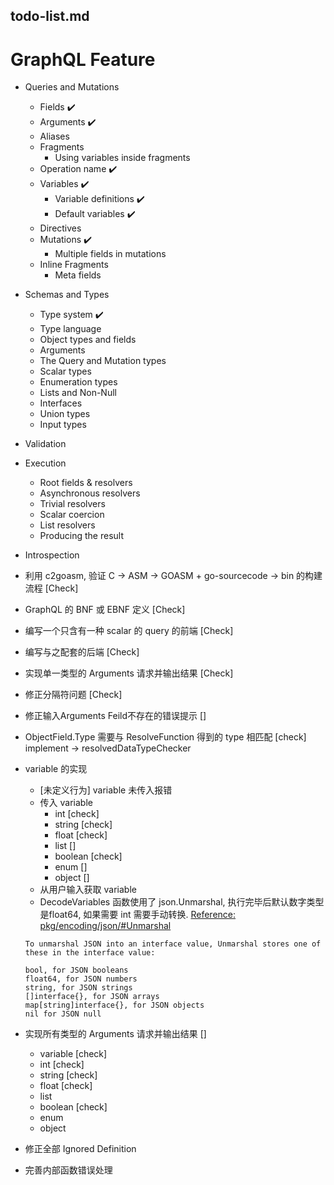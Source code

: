 todo-list.md
------------

# GraphQL Feature

- Queries and Mutations
  - Fields ✔️
  - Arguments ✔️
  - Aliases
  - Fragments
    - Using variables inside fragments
  - Operation name ✔️
  - Variables ✔️
    - Variable definitions ✔️
    - Default variables ✔️
  - Directives 
  - Mutations ✔️
    - Multiple fields in mutations
  - Inline Fragments
    - Meta fields
- Schemas and Types
  - Type system ✔️
  - Type language
  - Object types and fields
  - Arguments
  - The Query and Mutation types
  - Scalar types
  - Enumeration types
  - Lists and Non-Null
  - Interfaces
  - Union types
  - Input types
- Validation
- Execution
  - Root fields & resolvers
  - Asynchronous resolvers
  - Trivial resolvers
  - Scalar coercion
  - List resolvers
  - Producing the result
- Introspection
  



- 利用 c2goasm, 验证 C -> ASM -> GOASM + go-sourcecode -> bin 的构建流程 [Check]
- GraphQL 的 BNF 或 EBNF 定义 [Check]
- 编写一个只含有一种 scalar 的 query 的前端 [Check]
- 编写与之配套的后端 [Check]
- 实现单一类型的 Arguments 请求并输出结果 [Check]
- 修正分隔符问题 [Check]
- 修正输入Arguments Feild不存在的错误提示 []
- ObjectField.Type 需要与 ResolveFunction 得到的 type 相匹配 [check] implement -> resolvedDataTypeChecker
- variable 的实现
    - [未定义行为] variable 未传入报错
    - 传入 variable
        - int       [check]
        - string    [check]
        - float     [check]
        - list      []
        - boolean   [check]
        - enum      []
        - object    []
    - 从用户输入获取 variable
    - DecodeVariables 函数使用了 json.Unmarshal, 执行完毕后默认数字类型是float64, 如果需要 int 需要手动转换. [Reference: pkg/encoding/json/#Unmarshal](https://golang.org/pkg/encoding/json/#Unmarshal)
    ```
    To unmarshal JSON into an interface value, Unmarshal stores one of these in the interface value:
    
    bool, for JSON booleans
    float64, for JSON numbers
    string, for JSON strings
    []interface{}, for JSON arrays
    map[string]interface{}, for JSON objects
    nil for JSON null
    ```
- 实现所有类型的 Arguments 请求并输出结果 []
    - variable  [check]
    - int       [check]
    - string    [check]
    - float     [check]
    - list      
    - boolean   [check]
    - enum
    - object

- 修正全部 Ignored Definition
- 完善内部函数错误处理



